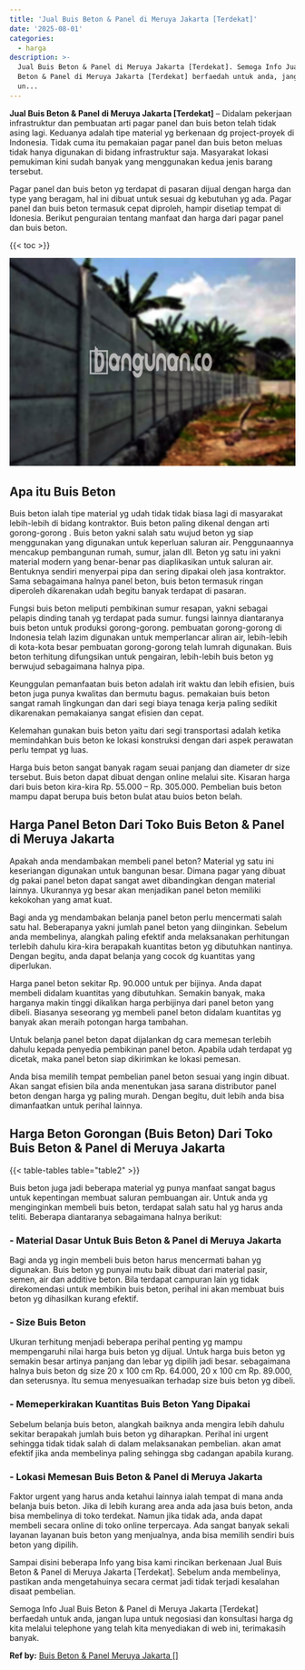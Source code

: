 ```yaml
---
title: 'Jual Buis Beton & Panel di Meruya Jakarta [Terdekat]'
date: '2025-08-01'
categories:
  - harga
description: >-
  Jual Buis Beton & Panel di Meruya Jakarta [Terdekat]. Semoga Info Jual Buis
  Beton & Panel di Meruya Jakarta [Terdekat] berfaedah untuk anda, jangan lupa
  un...
---
```


**Jual Buis Beton & Panel di Meruya Jakarta \[Terdekat\]** – Didalam pekerjaan infrastruktur dan pembuatan arti pagar panel dan buis beton telah tidak asing lagi. Keduanya adalah tipe material yg berkenaan dg project-proyek di Indonesia. Tidak cuma itu pemakaian pagar panel dan buis beton meluas tidak hanya digunakan di bidang infrastruktur saja. Masyarakat lokasi pemukiman kini sudah banyak yang menggunakan kedua jenis barang tersebut.

Pagar panel dan buis beton yg terdapat di pasaran dijual dengan harga dan type yang beragam, hal ini dibuat untuk sesuai dg kebutuhan yg ada. Pagar panel dan buis beton termasuk cepat diproleh, hampir disetiap tempat di Idonesia. Berikut penguraian tentang manfaat dan harga dari pagar panel dan buis beton.

{{< toc >}}

![Jual Buis Beton & Panel di Meruya Jakarta [Terdekat]](/images/jual-panel-buis-beton-murah-04.png)

## Apa itu Buis Beton

Buis beton ialah tipe material yg udah tidak tidak biasa lagi di masyarakat lebih-lebih di bidang kontraktor. Buis beton paling dikenal dengan arti gorong-gorong . Buis beton yakni salah satu wujud beton yg siap menggunakan yang digunakan untuk keperluan saluran air. Penggunaannya mencakup pembangunan rumah, sumur, jalan dll. Beton yg satu ini yakni material modern yang benar-benar pas diaplikasikan untuk saluran air. Bentuknya sendiri menyerpai pipa dan sering dipakai oleh jasa kontraktor. Sama sebagaimana halnya panel beton, buis beton termasuk ringan diperoleh dikarenakan udah begitu banyak terdapat di pasaran.

Fungsi buis beton meliputi pembikinan sumur resapan, yakni sebagai pelapis dinding tanah yg terdapat pada sumur. fungsi lainnya diantaranya buis beton untuk produksi gorong-gorong. pembuatan gorong-gorong di Indonesia telah lazim digunakan untuk memperlancar aliran air, lebih-lebih di kota-kota besar pembuatan gorong-gorong telah lumrah digunakan. Buis beton terhitung difungsikan untuk pengairan, lebih-lebih buis beton yg berwujud sebagaimana halnya pipa.

Keunggulan pemanfaatan buis beton adalah irit waktu dan lebih efisien, buis beton juga punya kwalitas dan bermutu bagus. pemakaian buis beton sangat ramah lingkungan dan dari segi biaya tenaga kerja paling sedikit dikarenakan pemakaianya sangat efisien dan cepat.

Kelemahan gunakan buis beton yaitu dari segi transportasi adalah ketika memindahkan buis beton ke lokasi konstruksi dengan dari aspek perawatan perlu tempat yg luas.

Harga buis beton sangat banyak ragam seuai panjang dan diameter dr size tersebut. Buis beton dapat dibuat dengan online melalui site. Kisaran harga dari buis beton kira-kira Rp. 55.000 – Rp. 305.000. Pembelian buis beton mampu dapat berupa buis beton bulat atau buios beton belah.

## Harga Panel Beton Dari Toko Buis Beton & Panel di Meruya Jakarta

Apakah anda mendambakan membeli panel beton? Material yg satu ini keseriangan digunakan untuk bangunan besar. Dimana pagar yang dibuat dg pakai panel beton dapat sangat awet dibandingkan dengan material lainnya. Ukurannya yg besar akan menjadikan panel beton memiliki kekokohan yang amat kuat.

Bagi anda yg mendambakan belanja panel beton perlu mencermati salah satu hal. Beberapanya yakni jumlah panel beton yang diinginkan. Sebelum anda membelinya, alangkah paling efektif anda melaksanakan perhitungan terlebih dahulu kira-kira berapakah kuantitas beton yg dibutuhkan nantinya. Dengan begitu, anda dapat belanja yang cocok dg kuantitas yang diperlukan.

Harga panel beton sekitar Rp. 90.000 untuk per bijinya. Anda dapat membeli didalam kuantitas yang dibutuhkan. Semakin banyak, maka harganya makin tinggi dikalikan harga perbijinya dari panel beton yang dibeli. Biasanya seseorang yg membeli panel beton didalam kuantitas yg banyak akan meraih potongan harga tambahan.

Untuk belanja panel beton dapat dijalankan dg cara memesan terlebih dahulu kepada penyedia pembikinan panel beton. Apabila udah terdapat yg dicetak, maka panel beton siap dikirimkan ke lokasi pemesan.

Anda bisa memilih tempat pembelian panel beton sesuai yang ingin dibuat. Akan sangat efisien bila anda menentukan jasa sarana distributor panel beton dengan harga yg paling murah. Dengan begitu, duit lebih anda bisa dimanfaatkan untuk perihal lainnya.

## Harga Beton Gorongan (Buis Beton) Dari Toko Buis Beton & Panel di Meruya Jakarta

{{< table-tables table="table2" >}}

Buis beton juga jadi beberapa material yg punya manfaat sangat bagus untuk kepentingan membuat saluran pembuangan air. Untuk anda yg menginginkan membeli buis beton, terdapat salah satu hal yg harus anda teliti. Beberapa diantaranya sebagaimana halnya berikut:

### \- Material Dasar Untuk Buis Beton & Panel di Meruya Jakarta

Bagi anda yg ingin membeli buis beton harus mencermati bahan yg digunakan. Buis beton yg punyai mutu baik dibuat dari material pasir, semen, air dan additive beton. Bila terdapat campuran lain yg tidak direkomendasi untuk membikin buis beton, perihal ini akan membuat buis beton yg dihasilkan kurang efektif.

### \- Size Buis Beton

Ukuran terhitung menjadi beberapa perihal penting yg mampu mempengaruhi nilai harga buis beton yg dijual. Untuk harga buis beton yg semakin besar artinya panjang dan lebar yg dipilih jadi besar. sebagaimana halnya buis beton dg size 20 x 100 cm Rp. 64.000, 20 x 100 cm Rp. 89.000, dan seterusnya. Itu semua menyesuaikan terhadap size buis beton yg dibeli.

### \- Memeperkirakan Kuantitas Buis Beton Yang Dipakai

Sebelum belanja buis beton, alangkah baiknya anda mengira lebih dahulu sekitar berapakah jumlah buis beton yg diharapkan. Perihal ini urgent sehingga tidak tidak salah di dalam melaksanakan pembelian. akan amat efektif jika anda membelinya paling sehingga sbg cadangan apabila kurang.

### \- Lokasi Memesan Buis Beton & Panel di Meruya Jakarta

Faktor urgent yang harus anda ketahui lainnya ialah tempat di mana anda belanja buis beton. Jika di lebih kurang area anda ada jasa buis beton, anda bisa membelinya di toko terdekat. Namun jika tidak ada, anda dapat membeli secara online di toko online terpercaya. Ada sangat banyak sekali layanan layanan buis beton yang menjualnya, anda bisa memilih sendiri buis beton yang dipilih.

Sampai disini beberapa Info yang bisa kami rincikan berkenaan Jual Buis Beton & Panel di Meruya Jakarta \[Terdekat\]. Sebelum anda membelinya, pastikan anda mengetahuinya secara cermat jadi tidak terjadi kesalahan disaat pembelian.

Semoga Info Jual Buis Beton & Panel di Meruya Jakarta \[Terdekat\] berfaedah untuk anda, jangan lupa untuk negosiasi dan konsultasi harga dg kita melalui telephone yang telah kita menyediakan di web ini, terimakasih banyak.

**Ref by:** [Buis Beton & Panel Meruya Jakarta []](https://id.wikipedia.org/wiki/Buis)
